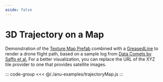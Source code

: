 ```yaml
---
aside: false
---
```

<script setup>
import { trajectoryMap } from '../anu-examples/trajectoryMap.js'
</script>

# 3D Trajectory on a Map
Demonstration of the [Texture Map Prefab](../guide/prefabs/texturemaps.md) combined with a [GreasedLine](https://doc.babylonjs.com/features/featuresDeepDive/mesh/creation/param/greased_line) to render a drone flight path, based on a sample log from [Data Comets by Saffo et al.](https://onlinelibrary.wiley.com/doi/10.1111/cgf.13994) For a better visualization, you can replace the URL of the XYZ tile provider to one that provides satellite images.
<singleView :scene="trajectoryMap" />

::: code-group
<<< @/./anu-examples/trajectoryMap.js 
:::